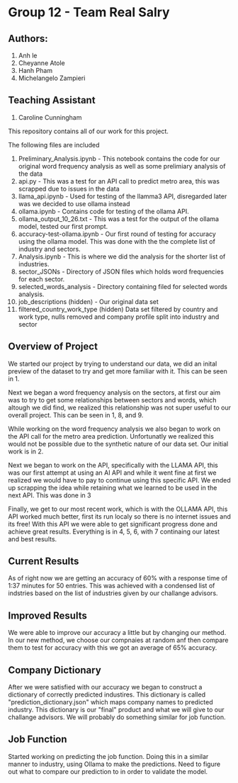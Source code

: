 # Group 12 - Team Real Salry

## Authors: 

1. Anh le
2. Cheyanne Atole
3. Hanh Pham 
4. Michelangelo Zampieri

## Teaching Assistant 

1. Caroline Cunningham 

This repository contains all of our work for this project. 

The following files are included 

1. Preliminary_Analysis.ipynb - This notebook contains the code for our original word frequency analysis as well as some prelimiary analysis of the data 
2. api.py - This was a test for an API call to predict metro area, this was scrapped due to issues in the data 
3. llama_api.ipynb - Used for testing of the llamma3 API, disregarded later was we decided to use ollama instead
4. ollama.ipynb - Contains code for testing of the ollama API. 
5. ollama_output_10_26.txt - This was a test for the output of the ollama model, tested our first prompt. 
6. accuracy-test-ollama.ipynb - Our first round of testing for accuracy using the ollama model. This was done with the the complete list of industry and sectors. 
7. Analysis.ipynb - This is where we did the analysis for the shorter list of industries. 
8. sector_JSONs - Directory of JSON files which holds word frequencies for each sector. 
9. selected_words_analysis - Directory containing filed for selected words analysis. 
10. job_descriptions (hidden) - Our original data set
11. filtered_country_work_type (hidden) Data set filtered by country and work type, nulls removed and company profile split into industry and sector

## Overview of Project

We started our project by trying to understand our data, we did an inital preview of the dataset to try and get more familiar with it. This can be seen in 1. 

Next we began a word frequency analysis on the sectors, at first our aim was to try to get some relationships between sectors and words, which altough we did find, we realized this relationship was not super useful to our overall project. This can be seen in 1, 8, and 9. 

While working on the word frequency analysis we also began to work on the API call for the metro area prediction. Unfortunatly we realized this would not be possible due to the synthetic nature of our data set. Our initial work is in 2. 

Next we began to work on the API, specifically with the LLAMA API, this was our first attempt at using an AI API and while it went fine at first we realized we would have to pay to continue using this specific API. We ended up scrapping the idea while retaining what we learned to be used in the next API. This was done in 3

Finally, we get to our most recent work, which is with the OLLAMA API, this API worked much better, first its run localy so there is no internet issues and its free! With this API we were able to get significant progress done and achieve great results. Everything is in 4, 5, 6, with 7 continaing our latest and best results. 

## Current Results 

As of right now we are getting an accuracy of 60% with a response time of 1:37 minutes for 50 entries. This was achieved with a condensed list of indstries based on the list of industries given by our challange advisors. 

## Improved Results 

We were able to improve our accuracy a little but by changing our method. In our new method, we choose our compnaies at random anf then compare them to test for accuracy with this we got an average of 65% accuracy. 

## Company Dictionary

After we were satisfied with our accuracy we began to construct a dictionary of correctly predicted industires. This dictionary is called "prediction_dictionary.json" which maps company names to predicted industry. This dictionary is our "final" product and what we will give to our challange advisors. We will probably do something similar for job function. 

## Job Function

Started working on predicting the job function. Doing this in a similar manner to industry, using Ollama to make the predictions. Need to figure out what to compare our prediction to in order to validate the model.